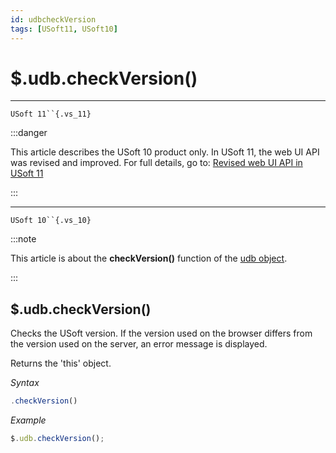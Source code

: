 ```yaml
---
id: udbcheckVersion
tags: [USoft11, USoft10]
---
```

# $.udb.checkVersion()



----

`USoft 11``{.vs_11}`


:::danger

This article describes the USoft 10 product only.
In USoft 11, the web UI API was revised and improved. For full details, go to:
[Revised web UI API in USoft 11](/docs/Web_and_app_UIs/UDB_udb/Revised_web_UI_API_in_USoft_11.md)

:::

----

`USoft 10``{.vs_10}`


:::note

This article is about the **checkVersion()** function of the [udb object](/docs/Web_and_app_UIs/UDB_udb).

:::

## **$.udb.checkVersion()**

Checks the USoft version. If the version used on the browser differs from the version used on the server, an error message is displayed.

Returns the 'this' object.

*Syntax*

```js
.checkVersion()
```

*Example*

```js
$.udb.checkVersion();
```

 